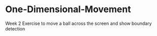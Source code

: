# One-Dimensional-Movement
Week 2 Exercise to move a ball across the screen and show boundary detection
